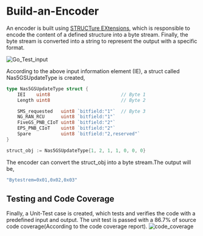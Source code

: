 # Build-an-Encoder
An encoder is built using [STRUCTure EXtensions](https://github.com/campusgeniuspub/structex), which is responsible to encode the content of a
defined structure into a byte stream. Finally, the byte stream is converted into a string to represent the output with a specific format.

![Go_Test_input](https://user-images.githubusercontent.com/96319860/146659490-e23ad086-867b-4b08-8b63-de582c4ab46b.png)


According to the above input information element (IE), a struct called Nas5GSUpdateType is created,
```go
type Nas5GSUpdateType struct {
	IEI    uint8                          // Byte 1      
	Length uint8                          // Byte 2      

	SMS_requested   uint8 `bitfield:"1"`  // Byte 3      
	NG_RAN_RCU      uint8 `bitfield:"1"`          
	FiveGS_PNB_CIoT uint8 `bitfield:"2"`          
	EPS_PNB_CIoT    uint8 `bitfield:"2"`          
	Spare           uint8 `bitfield:"2,reserved"` 
}
```
```go 
struct_obj := Nas5GSUpdateType{1, 2, 1, 1, 0, 0, 0}
```
The encoder can convert the struct_obj  into a byte stream.The output will be,
```go 
"Bytestrem=0x01,0x02,0x03"
```
## Testing and Code Coverage
Finally, a Unit-Test case is created, which tests and verifies the code with a predefined input and output.
The unit test is passed with a 86.7% of source code coverage(According to the code coverage report).
![code_coverage](https://user-images.githubusercontent.com/96319860/146677733-0d9b574e-0010-42cf-aa51-7c30091176d9.png)
